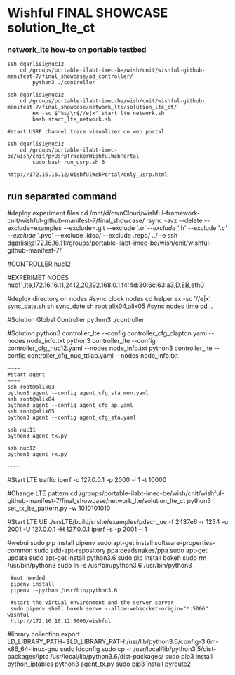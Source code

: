 Wishful FINAL SHOWCASE solution_lte_ct
============================

### network_lte how-to on portable testbed

    ssh dgarlisi@nuc12
        cd /groups/portable-ilabt-imec-be/wish/cnit/wishful-github-manifest-7/final_showcase/ad_controller/
            python3 ./controller

    ssh dgarlisi@nuc12
        cd /groups/portable-ilabt-imec-be/wish/cnit/wishful-github-manifest-7/final_showcase/network_lte/solution_lte_ct/
            ex -sc $"%s/\r$//e|x" start_lte_network.sh
            bash start_lte_network.sh

~~~~
#start USRP channel trace visualizer on web portal
~~~~

    ssh dgarlisi@nuc12
        cd /groups/portable-ilabt-imec-be/wish/cnit/pyUsrpTrackerWishfulWebPortal
            sudo bash run_usrp.sh 6

    http://172.16.16.12/WishfulWebPortal/only_usrp.html


 ## run separated command

 #deploy experiment files
    cd /mnt/d/ownCloud/wishful-framework-cnit/wishful-github-manifest-7/final_showcase/
    rsync -avz --delete --exclude=examples --exclude=.git --exclude '*.o' --exclude '*.h' --exclude '*.c' --exclude '*.pyc' --exclude .idea/ --exclude .repo/ ../  -e ssh dgarlisi@172.16.16.11:/groups/portable-ilabt-imec-be/wish/cnit/wishful-github-manifest-7/

 #CONTROLLER
    nuc12

 #EXPERIMET NODES
    nuc11,lte,172.16.16.11,2412,20,192.168.0.1,f4:4d:30:6c:63:a3,D,EB,eth0

 #deploy directory on nodes
 #sync clock nodes
    cd helper
     ex -sc $'%s/\r$//e|x' sync_date.sh
     sh sync_date.sh root alix04,alix05  #sync nodes time
     cd ..

 #Solution Global Controller
    python3 ./controller

 #Solution
    python3 controller_lte --config controller_cfg_clapton.yaml --nodes node_info.txt
    python3 controller_lte --config controller_cfg_nuc12.yaml --nodes node_info.txt
    python3 controller_lte --config controller_cfg_nuc_ttilab.yaml --nodes node_info.txt

    ~~~~
    #start agent
    ~~~~
    ssh root@alix03
    python3 agent --config agent_cfg_sta_mon.yaml
    ssh root@alix04
    python3 agent --config agent_cfg_ap.yaml
    ssh root@alix05
    python3 agent --config agent_cfg_sta.yaml
    
    ssh nuc11
    python3 agent_tx.py

    ssh nuc12
    python3 agent_rx.py

    ~~~~

 #Start LTE traffic
    iperf -c 127.0.0.1 -p 2000 -i 1 -t 10000

 #Change LTE pattern
    cd /groups/portable-ilabt-imec-be/wish/cnit/wishful-github-manifest-7/final_showcase/network_lte/solution_lte_ct
    python3 set_tx_lte_pattern.py -w 1010101010
    
 #Start LTE UE 
    ./srsLTE/build/srslte/examples/pdsch_ue -f 2437e6 -r 1234 -u 2001 -U 127.0.0.1 -H 127.0.0.1
    iperf -s -p 2001 -i 1

 #webui
     sudo pip install pipenv
     sudo apt-get install software-properties-common
     sudo add-apt-repository ppa:deadsnakes/ppa
     sudo apt-get update
     sudo apt-get install python3.6
     sudo pip install bokeh
     sudo rm /usr/bin/python3
     sudo ln -s /usr/bin/python3.6 /usr/bin/python3

     
     #not needed
     pipenv install
     pipenv --python /usr/bin/python3.6
     
     #start the virtual environment and the server server
     sudo pipenv shell bokeh serve --allow-websocket-origin="*:5006" wishful
     http://172.16.16.12:5006/wishful
     
  #library collection
    export LD_LIBRARY_PATH=$LD_LIBRARY_PATH:/usr/lib/python3.6/config-3.6m-x86_64-linux-gnu
    sudo ldconfig
    sudo cp -r  /usr/local/lib/python3.5/dist-packages/iptc /usr/local/lib/python3.6/dist-packages/
    sudo pip3 install python_iptables
    python3 agent_tx.py
    sudo pip3 install pyroute2



